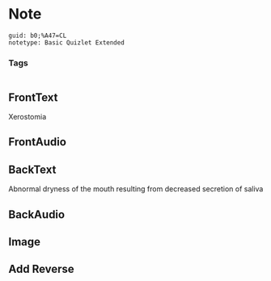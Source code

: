 # Note
```
guid: b0;%A47=CL
notetype: Basic Quizlet Extended
```

### Tags
```
```

## FrontText
Xerostomia

## FrontAudio


## BackText
Abnormal dryness of the mouth resulting from decreased secretion of saliva

## BackAudio


## Image


## Add Reverse

